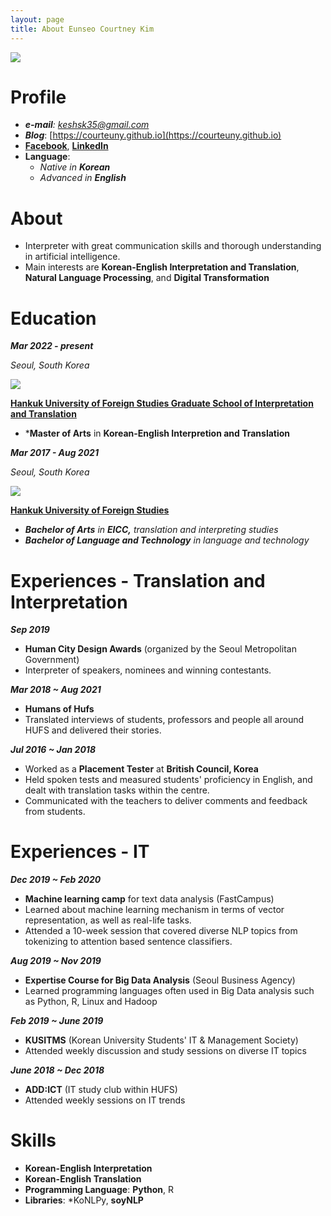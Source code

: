 ```yaml
---
layout: page
title: About Eunseo Courtney Kim
---
```


<p>
  <img src ='https://user-images.githubusercontent.com/52257022/71989294-c0c5b900-3274-11ea-8a67-93e109bc4f18.png'>
 </p>
  
# Profile

- ***e-mail**: keshsk35@gmail.com*
- ***Blog***: [https://courteuny.github.io](https://courteuny.github.io)
- **[Facebook](https://www.facebook.com/courtneyykim)**, **[LinkedIn](http://linkedin.com/in/eunseo-kim-444b9a175)**
- **Language**:
    - *Native in **Korean***
    - *Advanced in **English***

# About

- Interpreter with great communication skills and thorough understanding in artificial intelligence.
- Main interests are **Korean-English Interpretation and Translation**, **Natural Language Processing**, and **Digital Transformation** 

# Education

***Mar 2022 - present***

*Seoul, South Korea*

<p>
  <img src ='https://user-images.githubusercontent.com/52257022/71989283-bc010500-3274-11ea-99f7-763f97000196.png'>
  </p>
  
**[Hankuk University of Foreign Studies Graduate School of Interpretation and Translation](http://builder.hufs.ac.kr/user/gsit3/)**

- ***Master of Arts** in **Korean-English Interpretion and Translation** 



***Mar 2017 - Aug 2021***

*Seoul, South Korea*

<p>
  <img src ='https://user-images.githubusercontent.com/52257022/71989283-bc010500-3274-11ea-99f7-763f97000196.png'>
  </p>
  
**[Hankuk University of Foreign Studies](http://www.hufs.ac.kr/)**


- ***Bachelor of Arts** in **EICC,** translation and interpreting studies*
- ***Bachelor of Language and Technology** in language and technology*


# Experiences - Translation and Interpretation

***Sep 2019*** 

- **Human City Design Awards** (organized by the Seoul Metropolitan Government)
- Interpreter of speakers, nominees and winning contestants.

***Mar 2018 ~ Aug 2021***

- **Humans of Hufs**
- Translated interviews of students, professors and people all around HUFS and delivered their stories.

***Jul 2016 ~ Jan 2018***

- Worked as a **Placement Tester** at **British Council, Korea**
- Held spoken tests and measured students' proficiency in English, and dealt with translation tasks within the centre.
- Communicated with the teachers to deliver comments and feedback from students.

# Experiences - IT

***Dec 2019 ~ Feb 2020***

- **Machine learning camp** for text data analysis (FastCampus)
- Learned about machine learning mechanism in terms of vector representation, as well as real-life tasks.
- Attended a 10-week session that covered diverse NLP topics from tokenizing to attention based sentence classifiers. 

***Aug 2019 ~ Nov 2019***

- **Expertise Course for Big Data Analysis** (Seoul Business Agency)
- Learned programming languages often used in Big Data analysis such as Python, R, Linux and Hadoop

***Feb 2019 ~ June 2019***

- **KUSITMS** (Korean University Students' IT & Management Society)
- Attended weekly discussion and study sessions on diverse IT topics

***June 2018 ~ Dec 2018***

- **ADD:ICT** (IT study club within HUFS)
- Attended weekly sessions on IT trends


# Skills

- **Korean-English Interpretation**
- **Korean-English Translation**
- **Programming Language**:  **Python**, R
- **Libraries**:  *KoNLPy, **soyNLP**
